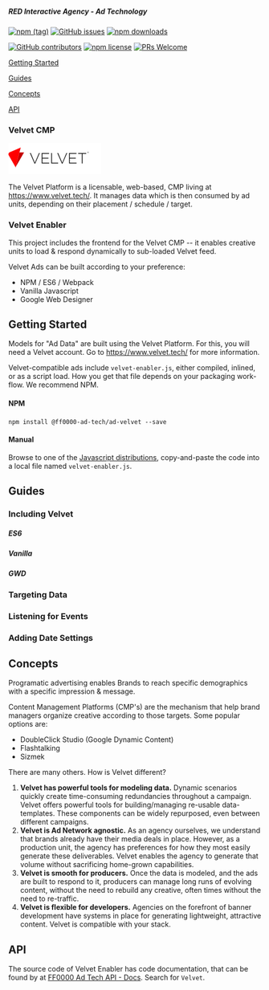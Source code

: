 ##### RED Interactive Agency - Ad Technology

[![npm (tag)](https://img.shields.io/npm/v/@ff0000-ad-tech%2Fad-velvet.svg?style=flat-square)](https://www.npmjs.com/package/@ff0000-ad-tech%2Fad-velvet)
[![GitHub issues](https://img.shields.io/github/issues/ff0000-ad-tech/ad-velvet.svg?style=flat-square)](https://github.com/ff0000-ad-tech/ad-velvet)
[![npm downloads](https://img.shields.io/npm/dm/@ff0000-ad-tech%2Fad-velvet.svg?style=flat-square)](https://www.npmjs.com/package/@ff0000-ad-tech%2Fad-velvet)

[![GitHub contributors](https://img.shields.io/github/contributors/ff0000-ad-tech/ad-velvet.svg?style=flat-square)](https://github.com/ff0000-ad-tech/ad-velvet/graphs/contributors/)
[![npm license](https://img.shields.io/npm/l/@ff0000-ad-tech%2Fad-velvet.svg?style=flat-square)](https://github.com/ff0000-ad-tech/ad-velvet/blob/master/LICENSE)
[![PRs Welcome](https://img.shields.io/badge/PRs-welcome-brightgreen.svg?style=flat-square)](http://makeapullrequest.com)

[Getting Started](#getting-started)

[Guides](#guides)

[Concepts](#concepts)

[API](#api)

### Velvet CMP

![Velvet Logo](https://github.com/ff0000-ad-tech/readme-assets/blob/master/ad-velvet/velvet-logo.png)

The Velvet Platform is a licensable, web-based, CMP living at https://www.velvet.tech/. It manages data which is then consumed by ad units, depending on their placement / schedule / target.

### Velvet Enabler

This project includes the frontend for the Velvet CMP -- it enables creative units to load & respond dynamically to sub-loaded Velvet feed.

Velvet Ads can be built according to your preference:

- NPM / ES6 / Webpack
- Vanilla Javascript
- Google Web Designer

## Getting Started

<a name="getting-started"></a>
Models for "Ad Data" are built using the Velvet Platform. For this, you will need a Velvet account. Go to https://www.velvet.tech/ for more information.

Velvet-compatible ads include `velvet-enabler.js`, either compiled, inlined, or as a script load. How you get that file depends on your packaging work-flow. We recommend NPM.

#### NPM

`npm install @ff0000-ad-tech/ad-velvet --save`

#### Manual

Browse to one of the [Javascript distributions](https://github.com/ff0000-ad-tech/ad-velvet/tree/feature/enabler/dist), copy-and-paste the code into a local file named `velvet-enabler.js`.

## Guides
<a name="guides"></a>

### Including Velvet

##### ES6

##### Vanilla

##### GWD

### Targeting Data

### Listening for Events

### Adding Date Settings

## Concepts
<a name="concepts"></a>

Programatic advertising enables Brands to reach specific demographics with a specific impression & message. 

Content Management Platforms (CMP's) are the mechanism that help brand managers organize creative according to those targets. Some popular options are:

- DoubleClick Studio (Google Dynamic Content)
- Flashtalking
- Sizmek

There are many others. How is Velvet different?

1. __Velvet has powerful tools for modeling data.__ 
Dynamic scenarios quickly create time-consuming redundancies throughout a campaign. Velvet offers powerful tools for building/managing re-usable data-templates. These components can be widely repurposed, even between different campaigns. 
2. __Velvet is Ad Network agnostic.__ 
As an agency ourselves, we understand that brands already have their media deals in place. However, as a production unit, the agency has preferences for how they most easily generate these deliverables. Velvet enables the agency to generate that volume without sacrificing home-grown capabilities. 
3. __Velvet is smooth for producers.__
Once the data is modeled, and the ads are built to respond to it, producers can manage long runs of evolving content, without the need to rebuild any creative, often times without the need to re-traffic.
4. __Velvet is flexible for developers.__
Agencies on the forefront of banner development have systems in place for generating lightweight, attractive content. Velvet is compatible with your stack.

## API
<a name="api"></a>

The source code of Velvet Enabler has code documentation, that can be found by at [FF0000 Ad Tech API - Docs](https://ff0000-ad-tech.github.io/ad-docs/). Search for `Velvet`.